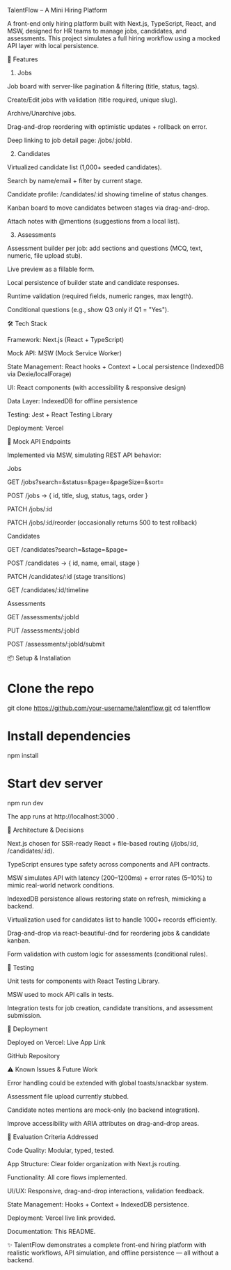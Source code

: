 TalentFlow – A Mini Hiring Platform

A front-end only hiring platform built with Next.js, TypeScript, React, and MSW, designed for HR teams to manage jobs, candidates, and assessments.
This project simulates a full hiring workflow using a mocked API layer with local persistence.

🚀 Features
1. Jobs

Job board with server-like pagination & filtering (title, status, tags).

Create/Edit jobs with validation (title required, unique slug).

Archive/Unarchive jobs.

Drag-and-drop reordering with optimistic updates + rollback on error.

Deep linking to job detail page: /jobs/:jobId.

2. Candidates

Virtualized candidate list (1,000+ seeded candidates).

Search by name/email + filter by current stage.

Candidate profile: /candidates/:id showing timeline of status changes.

Kanban board to move candidates between stages via drag-and-drop.

Attach notes with @mentions (suggestions from a local list).

3. Assessments

Assessment builder per job: add sections and questions (MCQ, text, numeric, file upload stub).

Live preview as a fillable form.

Local persistence of builder state and candidate responses.

Runtime validation (required fields, numeric ranges, max length).

Conditional questions (e.g., show Q3 only if Q1 = "Yes").

🛠️ Tech Stack

Framework: Next.js (React + TypeScript)

Mock API: MSW (Mock Service Worker)

State Management: React hooks + Context + Local persistence (IndexedDB via Dexie/localForage)

UI: React components (with accessibility & responsive design)

Data Layer: IndexedDB for offline persistence

Testing: Jest + React Testing Library

Deployment: Vercel

📡 Mock API Endpoints

Implemented via MSW, simulating REST API behavior:

Jobs

GET /jobs?search=&status=&page=&pageSize=&sort=

POST /jobs → { id, title, slug, status, tags, order }

PATCH /jobs/:id

PATCH /jobs/:id/reorder (occasionally returns 500 to test rollback)

Candidates

GET /candidates?search=&stage=&page=

POST /candidates → { id, name, email, stage }

PATCH /candidates/:id (stage transitions)

GET /candidates/:id/timeline

Assessments

GET /assessments/:jobId

PUT /assessments/:jobId

POST /assessments/:jobId/submit

📦 Setup & Installation
# Clone the repo
git clone https://github.com/your-username/talentflow.git
cd talentflow

# Install dependencies
npm install

# Start dev server
npm run dev


The app runs at http://localhost:3000
.

🧩 Architecture & Decisions

Next.js chosen for SSR-ready React + file-based routing (/jobs/:id, /candidates/:id).

TypeScript ensures type safety across components and API contracts.

MSW simulates API with latency (200–1200ms) + error rates (5–10%) to mimic real-world network conditions.

IndexedDB persistence allows restoring state on refresh, mimicking a backend.

Virtualization used for candidates list to handle 1000+ records efficiently.

Drag-and-drop via react-beautiful-dnd for reordering jobs & candidate kanban.

Form validation with custom logic for assessments (conditional rules).

🧪 Testing

Unit tests for components with React Testing Library.

MSW used to mock API calls in tests.

Integration tests for job creation, candidate transitions, and assessment submission.

🚀 Deployment

Deployed on Vercel: Live App Link

GitHub Repository

⚠️ Known Issues & Future Work

Error handling could be extended with global toasts/snackbar system.

Assessment file upload currently stubbed.

Candidate notes mentions are mock-only (no backend integration).

Improve accessibility with ARIA attributes on drag-and-drop areas.

📌 Evaluation Criteria Addressed

Code Quality: Modular, typed, tested.

App Structure: Clear folder organization with Next.js routing.

Functionality: All core flows implemented.

UI/UX: Responsive, drag-and-drop interactions, validation feedback.

State Management: Hooks + Context + IndexedDB persistence.

Deployment: Vercel live link provided.

Documentation: This README.

✨ TalentFlow demonstrates a complete front-end hiring platform with realistic workflows, API simulation, and offline persistence — all without a backend.